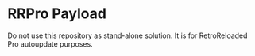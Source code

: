 # RRPro Payload

Do not use this repository as stand-alone solution. It is for RetroReloaded Pro autoupdate purposes.


